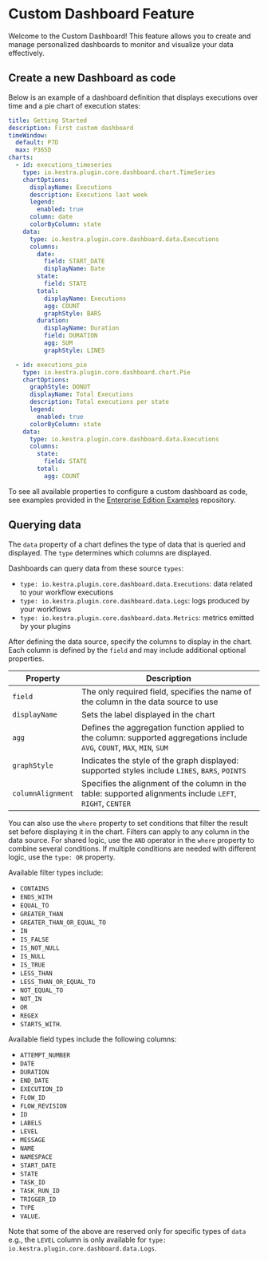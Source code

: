 # Custom Dashboard Feature

Welcome to the Custom Dashboard! This feature allows you to create and manage personalized dashboards to monitor and visualize your data effectively.

## Create a new Dashboard as code

Below is an example of a dashboard definition that displays executions over time and a pie chart of execution states:

```yaml
title: Getting Started
description: First custom dashboard
timeWindow:
  default: P7D
  max: P365D
charts:
  - id: executions_timeseries
    type: io.kestra.plugin.core.dashboard.chart.TimeSeries
    chartOptions:
      displayName: Executions
      description: Executions last week
      legend:
        enabled: true
      column: date
      colorByColumn: state
    data:
      type: io.kestra.plugin.core.dashboard.data.Executions
      columns:
        date:
          field: START_DATE
          displayName: Date
        state:
          field: STATE
        total:
          displayName: Executions
          agg: COUNT
          graphStyle: BARS
        duration:
          displayName: Duration
          field: DURATION
          agg: SUM
          graphStyle: LINES

  - id: executions_pie
    type: io.kestra.plugin.core.dashboard.chart.Pie
    chartOptions:
      graphStyle: DONUT
      displayName: Total Executions
      description: Total executions per state
      legend:
        enabled: true
      colorByColumn: state
    data:
      type: io.kestra.plugin.core.dashboard.data.Executions
      columns:
        state:
          field: STATE
        total:
          agg: COUNT
```

To see all available properties to configure a custom dashboard as code, see examples provided in the [Enterprise Edition Examples](https://github.com/kestra-io/enterprise-edition-examples) repository.

## Querying data

The `data` property of a chart defines the type of data that is queried and displayed. The `type` determines which columns are displayed.

Dashboards can query data from these source `types`:
- `type: io.kestra.plugin.core.dashboard.data.Executions`: data related to your workflow executions
- `type: io.kestra.plugin.core.dashboard.data.Logs`: logs produced by your workflows
- `type: io.kestra.plugin.core.dashboard.data.Metrics`: metrics emitted by your plugins

After defining the data source, specify the columns to display in the chart. Each column is defined by the `field` and may include additional optional properties.


| Property | Description                                                                                                    |
| --- |----------------------------------------------------------------------------------------------------------------|
| `field` | The only required field, specifies the name of the column in the data source to use                           |
| `displayName` | Sets the label displayed in the chart                                                                  |
| `agg` |  Defines the aggregation function applied to the column: supported aggregations include `AVG`, `COUNT`, `MAX`, `MIN`, `SUM` |
| `graphStyle` | Indicates the style of the graph displayed: supported styles include `LINES`, `BARS`, `POINTS`                          |
| `columnAlignment` | Specifies the alignment of the column in the table: supported alignments include `LEFT`, `RIGHT`, `CENTER`               |


You can also use the `where` property to set conditions that filter the result set before displaying it in the chart. Filters can apply to any column in the data source. For shared logic, use the `AND` operator in the `where` property to combine several conditions. If multiple conditions are needed with different logic, use the `type: OR` property.

Available filter types include:
- `CONTAINS`
- `ENDS_WITH`
- `EQUAL_TO`
- `GREATER_THAN`
- `GREATER_THAN_OR_EQUAL_TO`
- `IN`
- `IS_FALSE`
- `IS_NOT_NULL`
- `IS_NULL`
- `IS_TRUE`
- `LESS_THAN`
- `LESS_THAN_OR_EQUAL_TO`
- `NOT_EQUAL_TO`
- `NOT_IN`
- `OR`
- `REGEX`
- `STARTS_WITH`.

Available field types include the following columns:
- `ATTEMPT_NUMBER`
- `DATE`
- `DURATION`
- `END_DATE`
- `EXECUTION_ID`
- `FLOW_ID`
- `FLOW_REVISION`
- `ID`
- `LABELS`
- `LEVEL`
- `MESSAGE`
- `NAME`
- `NAMESPACE`
- `START_DATE`
- `STATE`
- `TASK_ID`
- `TASK_RUN_ID`
- `TRIGGER_ID`
- `TYPE`
- `VALUE`.

Note that some of the above are reserved only for specific types of `data` e.g., the `LEVEL` column is only available for `type: io.kestra.plugin.core.dashboard.data.Logs`.
